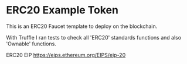 # ERC20 Example Token

This is an ERC20 Faucet template to deploy on the blockchain.  

With Truffle I ran tests to check all 'ERC20' standards functions and also 'Ownable' functions.

ERC20 EIP https://eips.ethereum.org/EIPS/eip-20